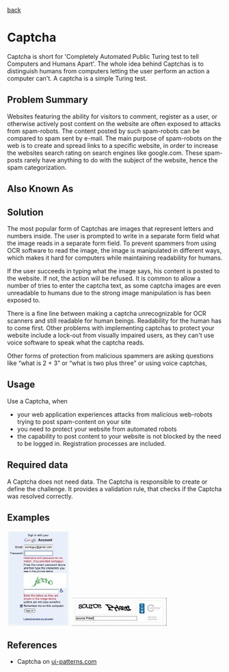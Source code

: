 [back](input-control.md)

# Captcha

Captcha is short for 'Completely Automated Public Turing test to tell Computers and Humans Apart'.
The whole idea behind Captchas is to distinguish humans from computers letting the user perform an action a computer can't.
A captcha is a simple Turing test.

## Problem Summary

Websites featuring the ability for visitors to comment, register as a user, or otherwise actively post content on the website 
are often exposed to attacks from spam-robots. 
The content posted by such spam-robots can be compared to spam sent by e-mail. 
The main purpose of spam-robots on the web is to create and spread links to a specific website, 
in order to increase the websites search rating on search engines like google.com. 
These spam-posts rarely have anything to do with the subject of the website, hence the spam categorization.

## Also Known As

## Solution

The most popular form of Captchas are images that represent letters and numbers inside.
The user is prompted to write in a separate form field what the image reads in a separate form field.
To prevent spammers from using OCR software to read the image, the image is manipulated in different ways,
which makes it hard for computers while maintaining readability for humans.

If the user succeeds in typing what the image says, his content is posted to the website.
If not, the action will be refused.
It is common to allow a number of tries to enter the captcha text,
as some captcha images are even unreadable to humans due to the strong image manipulation is has been exposed to.

There is a fine line between making a captcha unrecognizable for OCR scanners and still readable for human beings.
Readability for the human has to come first.
Other problems with implementing captchas to protect your website include a lock-out from visually impaired users,
as they can't use voice software to speak what the captcha reads.

Other forms of protection from malicious spammers are asking questions
like “what is 2 + 3” or “what is two plus three” or using voice captchas,

## Usage

Use a Captcha, when
 
  - your web application experiences attacks from malicious web-robots trying to post spam-content on your site
  - you need to protect your website from automated robots
  - the capability to post content to your website is not blocked by the need to be logged in. Registration processes are included.

## Required data

A Captcha does not need data.
The Captcha is responsible to create or define the challenge.
It provides a validation rule, that checks if the Captcha was resolved correctly.

## Examples

![Captcha example](img/captcha-1.jpg)
![Captcha example](img/captcha-2.jpg)

## References

  - Captcha on [ui-patterns.com](http://ui-patterns.com/patterns/Captcha)


